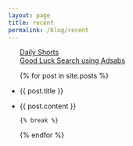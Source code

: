 ```yaml
---
layout: page
title: recent
permalink: /blog/recent
---
```

 
 <ul class="listing">

<a href="https://t.me/s/jin_hongpark"> Daily Shorts </a>
<br>
<a href="https://ui.adsabs.harvard.edu"> Good Luck Search using Adsabs  </a>

 {% for post in site.posts %}



<li class="listing-seperator"><p>{{ post.title }}</p></li>

   <li class="listing-item">
           {{ post.content }}
   </li>
    
    {% break %}
    
 {% endfor %}
 </ul>
  
